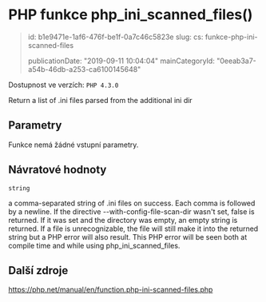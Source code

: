 PHP funkce php_ini_scanned_files()
==================================

> id: b1e9471e-1af6-476f-be1f-0a7c46c5823e
> slug:
> 	cs: funkce-php-ini-scanned-files
> 
> publicationDate: "2019-09-11 10:04:04"
> mainCategoryId: "0eeab3a7-a54b-46db-a253-ca6100145648"

Dostupnost ve verzích: `PHP 4.3.0`

Return a list of .ini files parsed from the additional ini dir


Parametry
--------------

Funkce nemá žádné vstupní parametry.

Návratové hodnoty
----------------

`string`

a comma-separated string of .ini files on success. Each comma is
followed by a newline. If the directive --with-config-file-scan-dir wasn't set,
false is returned. If it was set and the directory was empty, an
empty string is returned. If a file is unrecognizable, the file will
still make it into the returned string but a PHP error will also result.
This PHP error will be seen both at compile time and while using
php_ini_scanned_files.

Další zdroje
------------

https://php.net/manual/en/function.php-ini-scanned-files.php
